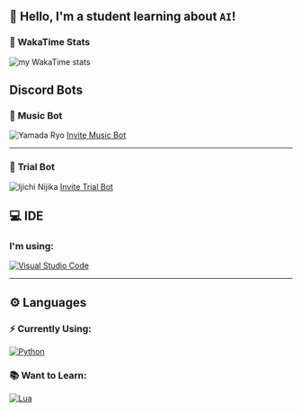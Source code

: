 ## 👋 Hello, I'm a student learning about `AI`!

### 📝 WakaTime Stats
![my WakaTime stats](https://github-readme-stats.vercel.app/api/wakatime?username=pymood1)


## Discord Bots

### 🎵 **Music Bot** 
![Yamada Ryo](https://github.com/pymood1/Assets/raw/main/Ryo.png)
[Invite Music Bot](https://discord.com/oauth2/authorize?client_id=1297908060509044746&permissions=3147776&integration_type=0&scope=bot+applications.commands)

---

### 🤖 **Trial Bot**
![Ijichi Nijika](https://github.com/pymood1/Assets/raw/main/Nijika.png)
[Invite Trial Bot](https://discord.com/oauth2/authorize?client_id=1300068046613778453&permissions=2048&integration_type=0&scope=bot+applications.commands)


## 💻 IDE

### I'm using:
[![Visual Studio Code](https://img.shields.io/badge/Visual%20Studio%20Code-0078d7.svg?style=for-the-badge&logo=visual-studio-code&logoColor=white)](https://code.visualstudio.com/)

---

## ⚙️ Languages

### ⚡ Currently Using:
[![Python](https://img.shields.io/badge/python-3670A0?style=for-the-badge&logo=python&logoColor=ffdd54)](https://www.python.org/)

### 📚 Want to Learn:
[![Lua](https://img.shields.io/badge/Lua-%232C2D72.svg?style=for-the-badge&logo=lua&logoColor=white)](https://www.lua.org/)
